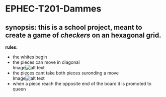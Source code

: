 # EPHEC-T201-Dammes

__synopsis:__
this is a school project, meant to create a game of *checkers* on an hexagonal grid.
---
__rules:__
- the whites begin
- the pieces can move in diagonal  
Image![alt text](https://cdn.discordapp.com/attachments/1031895995648323606/1042461142343225404/mvt.png)  
- the pieces cant take both pieces suronding a move  
Image![alt text](https://cdn.discordapp.com/attachments/1031895995648323606/1042461142649417738/prise.png)  
- when a piece reach the opposite end of the board it is promoted to queen
